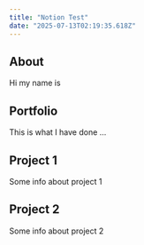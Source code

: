 ```yaml
---
title: "Notion Test"
date: "2025-07-13T02:19:35.618Z"
---
```



## About

Hi my name is


## Portfolio

This is what I have done …


## Project 1

Some info about project 1


## Project 2

Some info about project 2

